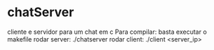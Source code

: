 # chatServer
cliente e servidor para um chat em c
Para compilar: basta executar o makefile
rodar server: ./chatserver <porta>
rodar client: ./client <server_ip> <porta> <nick>
	
